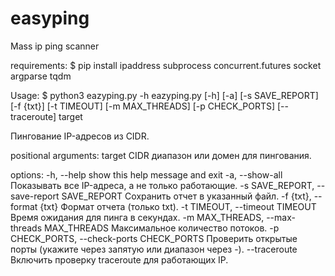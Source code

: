 # easyping
Mass ip ping scanner

requirements:
$ pip install ipaddress subprocess concurrent.futures socket argparse tqdm

Usage:
$ python3 eazyping.py -h
eazyping.py [-h] [-a] [-s SAVE_REPORT] [-f {txt}] [-t TIMEOUT] [-m MAX_THREADS] [-p CHECK_PORTS] [--traceroute] target

Пингование IP-адресов из CIDR.

positional arguments:
  target                CIDR диапазон или домен для пингования.

options:
  -h, --help            show this help message and exit
  -a, --show-all        Показывать все IP-адреса, а не только работающие.
  -s SAVE_REPORT, --save-report SAVE_REPORT
                        Сохранить отчет в указанный файл.
  -f {txt}, --format {txt}
                        Формат отчета (только txt).
  -t TIMEOUT, --timeout TIMEOUT
                        Время ожидания для пинга в секундах.
  -m MAX_THREADS, --max-threads MAX_THREADS
                        Максимальное количество потоков.
  -p CHECK_PORTS, --check-ports CHECK_PORTS
                        Проверить открытые порты (укажите через запятую или диапазон через -).
  --traceroute          Включить проверку traceroute для работающих IP.
